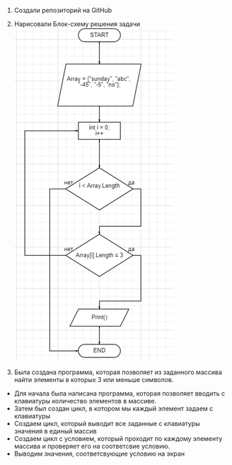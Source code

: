 1. Создали репозиторий на GitHub
2. Нарисовали Блок-схему решения задачи 
![Блок-схема](Block_diagram_array.jpg)

3. Была создана программа, которая позволяет из заданного массива найти элементы в которых 3 или меньше символов.
+ Для начала была написана программа, которая позволяет вводить с клавиатуры количество элементов в массиве.
+ Затем был создан цикл, в котором мы каждый элемент задаем с клавиатуры
+ Создаем цикл, который выводит все заданные с клавиатуры значения в единый массив
+ Создаем цикл с условием, который проходит по каждому элементу массива и проверяет его на соответсвие условию. 
+ Выводим значения, соответсвующие условию на экран